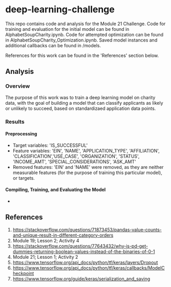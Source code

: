 # deep-learning-challenge
This repo contains code and analysis for the Module 21 Challenge. Code for training and evaluation for the initial model can be found in AlphabetSoupCharity.ipynb. Code for attempted optimization can be found in AlphabetSoupCharity_Optimization.ipynb. Saved model instances and additional callbacks can be found in /models.

References for this work can be found in the 'References' section below.

## Analysis
### Overview
The purpose of this work was to train a deep learning model on charity data, with the goal of building a model that can classify applicants as likely or unlikely to succeed, based on standardizaed application data points.
### Results
#### Preprocessing
* Target variables: 'IS_SUCCESSFUL'
* Feature variables: 'EIN', 'NAME', 'APPLICATION_TYPE', 'AFFILIATION', 'CLASSIFICATION','USE_CASE', 'ORGANIZATION', 'STATUS', 'INCOME_AMT', 'SPECIAL_CONSIDERATIONS', 'ASK_AMT'
* Removed features: 'EIN' and 'NAME' were removed, as they are neither measurable features (for the purpose of training this particular model), or targets.
#### Compiling, Training, and Evaluating the Model
* 



## References
1) https://stackoverflow.com/questions/71873453/pandas-value-counts-and-unique-result-in-different-category-orders
2) Module 19; Lesson 2; Activity 4
3) https://stackoverflow.com/questions/77643432/why-is-pd-get-dummies-returning-boolean-values-instead-of-the-binaries-of-0-1
4) Module 21; Lesson 1; Activity 2
5) https://www.tensorflow.org/api_docs/python/tf/keras/layers/Dropout
6) https://www.tensorflow.org/api_docs/python/tf/keras/callbacks/ModelCheckpoint
7) https://www.tensorflow.org/guide/keras/serialization_and_saving